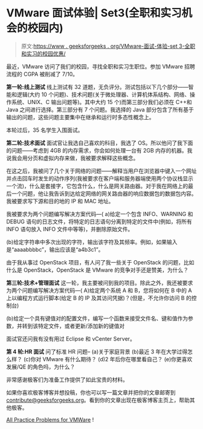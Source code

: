 # VMware 面试体验| Set3(全职和实习机会的校园内)

> 原文:[https://www . geeksforgeeks . org/VMware-面试-体验-set 3-全职和实习的校园优惠/](https://www.geeksforgeeks.org/vmware-interview-experience-set3-on-campus-for-full-time-and-internship-offers/)

最近，VMware 访问了我们的校园，寻找全职和实习生职位。参加 VMware 招聘流程的 CGPA 被削减了 7/10。

**第一轮:线上测试**
线上测试有 32 道题，无负评分。测试包括以下几个部分——智能和逻辑(大约 10 个问题)、技术问题(关于微处理器、计算机体系结构、网络、操作系统、UNIX、C 输出问题等)。其中大约 15 个)而第三部分我们必须在 C++和 Java 之间进行选择。第三部分有 7 个问题。我选择的 Java 部分包含了所有基于输出的问题，这些问题主要集中在继承和运行时多态性概念上。

本轮过后，35 名学生入围面试。

**第二轮:技术面试**
面试官让我选自己喜欢的科目，我选了 OS。所以他问了我下面的问题——考虑到 4GB 的内存需求，你会如何处理一台有 2GB 内存的机器。我说我会用分页和虚拟内存来做，我被要求解释这些概念。

在这之后，我被问了几个关于网络的问题——解释当用户在浏览器中键入一个网址并点击回车时发生的动作序列(我被要求在客户端和服务器端使用两个协议栈显示一个流)，什么是套接字，它包含什么，什么是网关路由器。对于我在网络上的最后一个问题，他让我告诉到达给定网络的网关路由器的响应数据包的数据包内容。我被要求写下源和目的地的 IP 和 MAC 地址。

我被要求为两个问题编写解决方案代码—( a)给定一个包含 INFO、WARNING 和 DEBUG 语句的日志文件，将特定的日志语句分离到特定的文件中(例如，将所有 INFO 语句放入 INFO 文件中等等)，并删除原始文件。

(b)给定字符串中多次出现的字符，输出该字符及其频率。例如，如果输入是“aaaabbbbc”，输出应该是“a4b3c1”。

由于我从事过 OpenStack 项目，有人问了我一些关于 OpenStack 的问题，比如什么是 OpenStack，OpenStack 是 VMware 的竞争对手还是赞美，为什么？

**第三轮:技术+管理面试**
这一轮，我主要被问到我的项目。除此之外，我还被要求为两个问题编写解决方案代码—( A)给定两个系统 A 和 B，您将如何在 B 中的 A 上以编程方式运行脚本(给定 B 的 IP 及其访问凭据)？(但是，不允许你访问 B 的控制台)

(b)给定一个具有键值对的配置文件，编写一个函数来接受文件名、键和值作为参数，并转到该特定文件，或者更新/添加新的键值对

面试官还问我有没有用过 Eclipse 和 vCenter Server。

**第 4 轮:HR 面试**
问了标准 HR 问题–
(a)关于家庭背景
(b)最近 3 年在大学过得怎么样？
(c)你对 VMware 有什么期待？
(d)2 年后你在哪里看自己？
(e)你更喜欢发展/QE 的角色吗，为什么？

非常感谢极客们为准备工作提供了如此宝贵的材料。

如果你喜欢极客博客并想投稿，你也可以写一篇文章并把你的文章邮寄到 contribute@geeksforgeeks.org。看到你的文章出现在极客博客主页上，帮助其他极客。

[All Practice Problems for VMWare](https://practice.geeksforgeeks.org/company/VMWare/) !